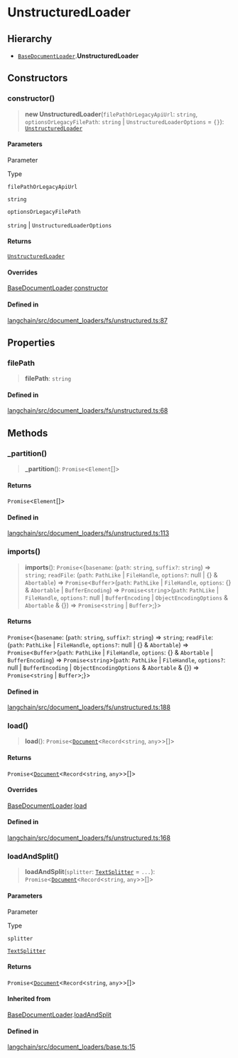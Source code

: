 UnstructuredLoader
==================

Hierarchy[​](#hierarchy "Direct link to Hierarchy")
---------------------------------------------------

*   [`BaseDocumentLoader`](/docs/api/document_loaders_base/classes/BaseDocumentLoader).**UnstructuredLoader**

Constructors[​](#constructors "Direct link to Constructors")
------------------------------------------------------------

### constructor()[​](#constructor "Direct link to constructor()")

> **new UnstructuredLoader**(`filePathOrLegacyApiUrl`: `string`, `optionsOrLegacyFilePath`: `string` | `UnstructuredLoaderOptions` = `{}`): [`UnstructuredLoader`](/docs/api/document_loaders_fs_unstructured/classes/UnstructuredLoader)

#### Parameters[​](#parameters "Direct link to Parameters")

Parameter

Type

`filePathOrLegacyApiUrl`

`string`

`optionsOrLegacyFilePath`

`string` | `UnstructuredLoaderOptions`

#### Returns[​](#returns "Direct link to Returns")

[`UnstructuredLoader`](/docs/api/document_loaders_fs_unstructured/classes/UnstructuredLoader)

#### Overrides[​](#overrides "Direct link to Overrides")

[BaseDocumentLoader](/docs/api/document_loaders_base/classes/BaseDocumentLoader).[constructor](/docs/api/document_loaders_base/classes/BaseDocumentLoader#constructor)

#### Defined in[​](#defined-in "Direct link to Defined in")

[langchain/src/document\_loaders/fs/unstructured.ts:87](https://github.com/hwchase17/langchainjs/blob/46e1734/langchain/src/document_loaders/fs/unstructured.ts#L87)

Properties[​](#properties "Direct link to Properties")
------------------------------------------------------

### filePath[​](#filepath "Direct link to filePath")

> **filePath**: `string`

#### Defined in[​](#defined-in-1 "Direct link to Defined in")

[langchain/src/document\_loaders/fs/unstructured.ts:68](https://github.com/hwchase17/langchainjs/blob/46e1734/langchain/src/document_loaders/fs/unstructured.ts#L68)

Methods[​](#methods "Direct link to Methods")
---------------------------------------------

### \_partition()[​](#_partition "Direct link to _partition")

> **\_partition**(): `Promise`<`Element`\[\]\>

#### Returns[​](#returns-1 "Direct link to Returns")

`Promise`<`Element`\[\]\>

#### Defined in[​](#defined-in-2 "Direct link to Defined in")

[langchain/src/document\_loaders/fs/unstructured.ts:113](https://github.com/hwchase17/langchainjs/blob/46e1734/langchain/src/document_loaders/fs/unstructured.ts#L113)

### imports()[​](#imports "Direct link to imports()")

> **imports**(): `Promise`<{`basename`: (`path`: `string`, `suffix?`: `string`) => `string`; `readFile`: (`path`: `PathLike` | `FileHandle`, `options?`: null | {} & `Abortable`) => `Promise`<`Buffer`\>(`path`: `PathLike` | `FileHandle`, `options`: {} & `Abortable` | `BufferEncoding`) => `Promise`<`string`\>(`path`: `PathLike` | `FileHandle`, `options?`: null | `BufferEncoding` | `ObjectEncodingOptions` & `Abortable` & {}) => `Promise`<`string` | `Buffer`\>;}\>

#### Returns[​](#returns-2 "Direct link to Returns")

`Promise`<{`basename`: (`path`: `string`, `suffix?`: `string`) => `string`; `readFile`: (`path`: `PathLike` | `FileHandle`, `options?`: null | {} & `Abortable`) => `Promise`<`Buffer`\>(`path`: `PathLike` | `FileHandle`, `options`: {} & `Abortable` | `BufferEncoding`) => `Promise`<`string`\>(`path`: `PathLike` | `FileHandle`, `options?`: null | `BufferEncoding` | `ObjectEncodingOptions` & `Abortable` & {}) => `Promise`<`string` | `Buffer`\>;}\>

#### Defined in[​](#defined-in-3 "Direct link to Defined in")

[langchain/src/document\_loaders/fs/unstructured.ts:188](https://github.com/hwchase17/langchainjs/blob/46e1734/langchain/src/document_loaders/fs/unstructured.ts#L188)

### load()[​](#load "Direct link to load()")

> **load**(): `Promise`<[`Document`](/docs/api/document/classes/Document)<`Record`<`string`, `any`\>\>\[\]\>

#### Returns[​](#returns-3 "Direct link to Returns")

`Promise`<[`Document`](/docs/api/document/classes/Document)<`Record`<`string`, `any`\>\>\[\]\>

#### Overrides[​](#overrides-1 "Direct link to Overrides")

[BaseDocumentLoader](/docs/api/document_loaders_base/classes/BaseDocumentLoader).[load](/docs/api/document_loaders_base/classes/BaseDocumentLoader#load)

#### Defined in[​](#defined-in-4 "Direct link to Defined in")

[langchain/src/document\_loaders/fs/unstructured.ts:168](https://github.com/hwchase17/langchainjs/blob/46e1734/langchain/src/document_loaders/fs/unstructured.ts#L168)

### loadAndSplit()[​](#loadandsplit "Direct link to loadAndSplit()")

> **loadAndSplit**(`splitter`: [`TextSplitter`](/docs/api/text_splitter/classes/TextSplitter) = `...`): `Promise`<[`Document`](/docs/api/document/classes/Document)<`Record`<`string`, `any`\>\>\[\]\>

#### Parameters[​](#parameters-1 "Direct link to Parameters")

Parameter

Type

`splitter`

[`TextSplitter`](/docs/api/text_splitter/classes/TextSplitter)

#### Returns[​](#returns-4 "Direct link to Returns")

`Promise`<[`Document`](/docs/api/document/classes/Document)<`Record`<`string`, `any`\>\>\[\]\>

#### Inherited from[​](#inherited-from "Direct link to Inherited from")

[BaseDocumentLoader](/docs/api/document_loaders_base/classes/BaseDocumentLoader).[loadAndSplit](/docs/api/document_loaders_base/classes/BaseDocumentLoader#loadandsplit)

#### Defined in[​](#defined-in-5 "Direct link to Defined in")

[langchain/src/document\_loaders/base.ts:15](https://github.com/hwchase17/langchainjs/blob/46e1734/langchain/src/document_loaders/base.ts#L15)